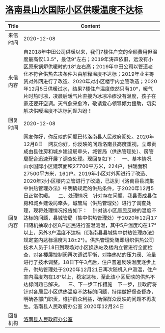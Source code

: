 # <a href="http://www.shangluo.gov.cn/zmhd/ldxxxx.jsp?urltype=leadermail.LeaderMailContentUrl&wbtreeid=1112&leadermailid=6685">洛南县山水国际小区供暖温度不达标</a>
|Title|Content|
|:---:|---|
|来信时间|2020-12-08|
|来信内容|自2018年中田公司供暖以来，我们7楼住户交的全额费用但温度最高仅13.5°，最低9°左右；2019年涛声依旧，远没有小区原来锅炉供暖时的18°左右高；2019年中田公司以管道老化不符合供热先决条件为由解释温度不达标；2019年业主筹资对外网进行了改造、2020年对小区楼宇内立管改造；2020年12月5日供暖试水，结果7楼住户温度依然只有10°，暖气片时热时凉，凌晨后暖气片直接为冰凉冷瘆没有温度，孩子在家还要开空调。天气愈来愈冷，敬请爱心领导倾力援助，切实解决供暖温度不达标问题为盼！|
|回复时间|2020-12-08|
|回复内容|网友你好，你反映的问题已转洛南县人民政府阅处。2020年12月8日    网友你好，你反映的问题洛南县高度重视，立即责成由县住房和城乡建设局牵头，城管局（供热管理处）、房管局配合迅速开展了调查处理。现回复如下：    一、基本情况    山水国际小区建筑面积27700平方米，224户，供暖面积27500平方米，161户。2019年小区对外网进行了改造、2020年对小区楼内立管进行了改造，已达到《洛南县县城集中供热管理办法》中明确规定的供热条件，于2020年12月5日正常供暖。    二、处理情况    针对存在问题，我县责成县住房和城乡建设局牵头，城管局（供热管理处）进行了调查处理，现将处理情况报告如下：    针对该小区居民反映的温度不达标的问题，县城管局（集中供热管理处）于2020年12月17日随机抽取小区8户居民进行室温测温，其中5户温度均在17°以上，另外3户温度不达标（《洛南县县城集中供热管理办法》规定室内达标温度为18±2°）。供热管理处随即组织供热公司技术人员于18日到现场对小区换热站及楼内立管进行全面检查，对各楼层控制阀再次调试平衡，对换热站的压力阀、流量进行了技术调整。18日下午3点后，住户普遍反映温度逐步上升，供热管理处于2020年12月21日再次随机入户测温，住户室内温度均在18°以上，稳定达标，至此该小区反映的供热不达标问题已解决。    三、下一步工作措施    下一步，县政府将针对各居民小区供热温度不达标的问题，持续做好督查督办，明确各部门职责，维护群众利益，确保群众反映的问题不再发生。洛南县人民政府办公室 2020年12月24日|
|回复机构|<a href="../../categories/agencies/洛南县人民政府办公室.md">洛南县人民政府办公室</a>|
